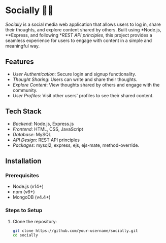 # Socially 📝✨
*Socially* is a social media web application that allows users to log in, share their thoughts, and explore content shared by others. Built using *Node.js, **Express, and following **REST API principles*, this project provides a seamless experience for users to engage with content in a simple and meaningful way.

## Features
- *User Authentication*: Secure login and signup functionality.
- *Thought Sharing*: Users can write and share their thoughts.
- *Explore Content*: View thoughts shared by others and engage with the community.
- *User Profiles*: Visit other users' profiles to see their shared content.
  
## Tech Stack
- *Backend*: Node.js, Express.js
- *Frontend*: HTML, CSS, JavaScript
- *Database*: MySQL
- *API Design*: REST API principles
- *Packages*: mysql2, express, ejs, ejs-mate, method-override. 


## Installation

### Prerequisites
- Node.js (v14+)
- npm (v6+)
- MongoDB (v4.4+)

### Steps to Setup
1. Clone the repository:
   ```bash
   git clone https://github.com/your-username/socially.git
   cd socially